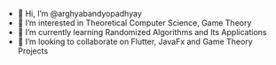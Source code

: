 - 👋 Hi, I’m @arghyabandyopadhyay
- 👀 I’m interested in Theoretical Computer Science, Game Theory
- 🌱 I’m currently learning Randomized Algorithms and Its Applications
- 💞️ I’m looking to collaborate on Flutter, JavaFx and Game Theory Projects

<!---
arghyabandyopadhyay/arghyabandyopadhyay is a ✨ special ✨ repository because its `README.md` (this file) appears on your GitHub profile.
You can click the Preview link to take a look at your changes.
--->
